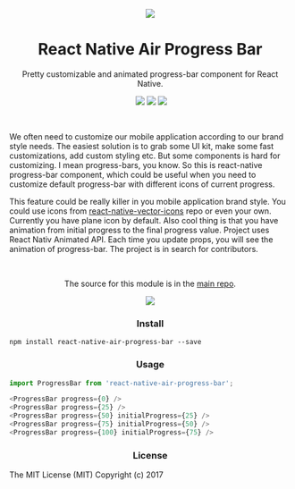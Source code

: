 <p align="center"><img src ="https://raw.githubusercontent.com/kis/react-native-air-progress-bar/master/plane.jpg" /></p>

<h1 align='center'>React Native Air Progress Bar</h1>

<p align='center'>Pretty customizable and animated progress-bar component for React Native.</p>

<p align='center'>
	<a href='https://www.npmjs.com/package/react-native-air-progress-bar'><img src="https://img.shields.io/npm/v/react-native-air-progress-bar.svg?style=flat-square" alt=""></a>
	<a href='https://www.npmjs.com/package/react-native-air-progress-bar'><img src='https://img.shields.io/npm/dm/react-native-air-progress-bar.svg?style=flat-square' /></a>
	<a href='https://www.npmjs.com/package/react-native-air-progress-bar'><img src='https://img.shields.io/npm/dt/react-native-air-progress-bar.svg?style=flat-square' /></a>
	<a href='https://github.com/kis/react-native-air-progress-bar'><img src='https://img.shields.io/travis/kis/react-native-air-progress-bar/master.svg?style=flat-square' /></a>
</p>

<br/>

<p>We often need to customize our mobile application according to our brand style needs. The easiest solution is to grab some UI kit, make some fast customizations, add custom styling etc. But some components is hard for customizing. I mean progress-bars, you know. So this is react-native progress-bar component, which could be useful when you need to customize default progress-bar with different icons of current progress.</p> 
<p>This feature could be really killer in you mobile application brand style. You could use icons from <a href="https://github.com/oblador/react-native-vector-icons">react-native-vector-icons</a> repo or even your own. Currently you have plane icon by default. Also cool thing is that you have animation from initial progress to the final progress value. Project uses React Nativ Animated API. Each time you update props, you will see the animation of progress-bar. The project is in search for contributors.</p>

</br>

<p align="center">The source for this module is in the <a href="https://github.com/kis/react-native-air-progress-bar">main repo</a>.</p>

<p align="center"><img src ="https://raw.githubusercontent.com/kis/react-native-air-progress-bar/master/anim.gif" /></p>

<h3 align='center'>Install</h3>

```
npm install react-native-air-progress-bar --save
```

<h3 align='center'>Usage</h3>

```javascript
import ProgressBar from 'react-native-air-progress-bar';

<ProgressBar progress={0} />
<ProgressBar progress={25} />
<ProgressBar progress={50} initialProgress={25} />
<ProgressBar progress={75} initialProgress={50} />
<ProgressBar progress={100} initialProgress={75} />
```

<h3 align='center'>License</h3>

The MIT License (MIT) Copyright (c) 2017

